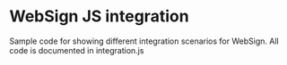 # WebSign JS integration

Sample code for showing different integration scenarios for WebSign.
All code is documented in integration.js 